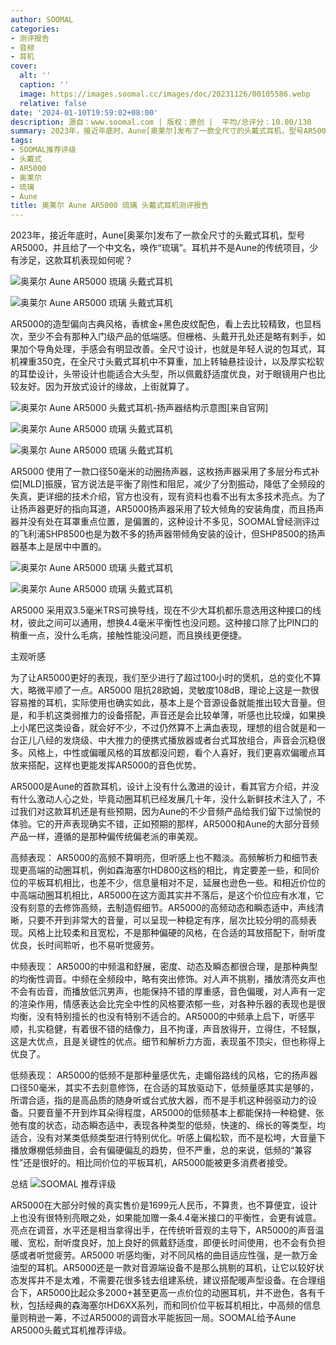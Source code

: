 ```yaml
---
author: SOOMAL
categories:
- 测评报告
- 音频
- 耳机
cover:
  alt: ''
  caption: ''
  image: https://images.soomal.cc/images/doc/20231126/00105586.webp
  relative: false
date: '2024-01-10T19:59:02+08:00'
description: 源自：www.soomal.com | 版权：原创 |  平均/总评分：10.00/130
summary: 2023年，接近年底时，Aune[奥莱尔]发布了一款全尺寸的头戴式耳机，型号AR5000，并且给了一个中文名，唤作“琉璃”。耳机并不是Aune的传统项目，少有涉足，这款耳机表现如何呢？
tags:
- SOOMAL推荐评级
- 头戴式
- AR5000
- 奥莱尔
- 琉璃
- Aune
title: 奥莱尔 Aune AR5000 琉璃 头戴式耳机测评报告
---
```


2023年，接近年底时，Aune[奥莱尔]发布了一款全尺寸的头戴式耳机，型号AR5000，并且给了一个中文名，唤作“琉璃”。耳机并不是Aune的传统项目，少有涉足，这款耳机表现如何呢？



![奥莱尔 Aune AR5000 琉璃 头戴式耳机](https://images.soomal.cc/images/doc/20231126/00105584_01.webp)



![奥莱尔 Aune AR5000 琉璃 头戴式耳机](https://images.soomal.cc/images/doc/20231126/00105585_01.webp)



AR5000的造型偏向古典风格，香槟金+黑色皮纹配色，看上去比较精致，也显档次，至少不会有那种入门级产品的低端感。但栅格、头戴开孔处还是略有剌手，如果加个导角处理，手感会有明显改善。全尺寸设计，也就是年轻人说的包耳式，耳机裸重350克，在全尺寸头戴式耳机中不算重，加上转轴悬挂设计，以及厚实松软的耳垫设计，头带设计也能适合大头型，所以佩戴舒适度优良，对于眼镜用户也比较友好。因为开放式设计的缘故，上街就算了。



![奥莱尔 Aune AR5000 头戴式耳机-扬声器结构示意图[来自官网]](https://images.soomal.cc/images/doc/20240109/00106180.webp)



![奥莱尔 Aune AR5000 琉璃 头戴式耳机](https://images.soomal.cc/images/doc/20231126/00105596_01.webp)



![奥莱尔 Aune AR5000 琉璃 头戴式耳机](https://images.soomal.cc/images/doc/20231126/00105597_01.webp)



AR5000 使用了一款口径50毫米的动圈扬声器，这枚扬声器采用了多层分布式补偿[MLD]振膜，官方说法是平衡了刚性和阻尼，减少了分割振动，降低了全频段的失真，更详细的技术介绍，官方也没有，现有资料也看不出有太多技术亮点。为了让扬声器更好的指向耳道，AR5000扬声器采用了较大倾角的安装角度，而且扬声器并没有处在耳罩重点位置，是偏置的，这种设计不多见，SOOMAL曾经测评过的飞利浦SHP8500也是为数不多的扬声器带倾角安装的设计，但SHP8500的扬声器基本上是居中中置的。



![奥莱尔 Aune AR5000 琉璃 头戴式耳机](https://images.soomal.cc/images/doc/20231126/00105599_01.webp)



![奥莱尔 Aune AR5000 琉璃 头戴式耳机](https://images.soomal.cc/images/doc/20231126/00105600_01.webp)



AR5000 采用双3.5毫米TRS可换导线，现在不少大耳机都乐意选用这种接口的线材，彼此之间可以通用，想换4.4毫米平衡性也没问题。这种接口除了比PIN口的稍重一点，没什么毛病，接触性能没问题，而且换线更便捷。



主观听感



为了让AR5000更好的表现，我们至少进行了超过100小时的煲机，总的变化不算大，略微平顺了一点。AR5000 阻抗28欧姆，灵敏度108dB，理论上这是一款很容易推的耳机，实际使用也确实如此，基本上是个音源设备就能推出较大音量。但是，和手机这类弱推力的设备搭配，声音还是会比较单薄，听感也比较燥，如果换上小尾巴这类设备，就会好不少，不过仍然算不上满血表现，理想的组合就是和一台正儿八经的发烧级、中大推力的便携式播放器或者台式耳放组合，声音会沉稳很多。风格上，中性或偏暖风格的耳放都没问题，看个人喜好，我们更喜欢偏暖点耳放来搭配，这样也更能发挥AR5000的音色优势。



AR5000是Aune的首款耳机，设计上没有什么激进的设计，看其官方介绍，并没有什么激动人心之处，毕竟动圈耳机已经发展几十年，没什么新鲜技术注入了，不过我们对这款耳机还是有些预期，因为Aune的不少音频产品给我们留下过愉悦的体验。它的开声表现确实不错，正如预期的那样，AR5000和Aune的大部分音频产品一样，遵循的是那种偏传统偏老派的审美观。

高频表现： AR5000的高频不算明亮，但听感上也不黯淡。高频解析力和细节表现更高端的动圈耳机，例如森海塞尔HD800这档的相比，肯定要差一些，和同价位的平板耳机相比，也差不少，信息量相对不足，延展也逊色一些。和相近价位的中高端动圈耳机相比，AR5000在这方面其实并不落后，是这个价位应有水准，它没有刻意的去修饰高频，去制造假细节。AR5000的高频动态和瞬态适中，声线清晰，只要不开到非常大的音量，可以呈现一种稳定有序，层次比较分明的高频表现。风格上比较柔和且宽松，不是那种偏硬的风格，在合适的耳放搭配下，耐听度优良，长时间聆听，也不易听觉疲劳。

中频表现： AR5000的中频温和舒展，密度、动态及瞬态都很合理，是那种典型的均衡性调音。中频在全频段中，略有突出修饰。对人声不挑剔，播放清亮女声也不会有齿音，而播放低沉男声，也能保持不错的厚重感，音色偏暖，对人声有一定的渲染作用，情感表达会比完全中性的风格要浓郁一些，对各种乐器的表现也是很均衡，没有特别擅长的也没有特别不适合的。AR5000的中频承上启下，听感平顺，扎实稳健，有着很不错的结像力，且不拘谨，声音放得开，立得住，不轻飘，这是大优点，且是关键性的优点。细节和解析力方面，表现虽不顶尖，但也称得上优良了。

低频表现： AR5000的低频不是那种量感优先，走媚俗路线的风格，它的扬声器口径50毫米，其实不去刻意修饰，在合适的耳放驱动下，低频量感其实是够的，所谓合适，指的是高品质的随身听或台式放大器，而不是手机这种弱驱动力的设备。只要音量不开到炸耳朵得程度，AR5000的低频基本上都能保持一种稳健、张弛有度的状态，动态瞬态适中，表现各种类型的低频，快速的、绵长的等类型，均适合，没有对某类低频类型进行特别优化。听感上偏松软，而不是松垮，大音量下播放爆棚低频曲目，会有偏硬偏乱的趋势，但不严重，总的来说，低频的“兼容性”还是很好的。相比同价位的平板耳机，AR5000能被更多消费者接受。

总结
![SOOMAL 推荐评级](https://images.soomal.cc/images/doc/20210514/00094238.webp)




 AR5000在大部分时候的真实售价是1699元人民币，不算贵，也不算便宜，设计上也没有很特别亮眼之处，如果能加赠一条4.4毫米接口的平衡性，会更有诚意。亮点在调音，水平还是相当拿得出手，在传统听音观的主导下，AR5000的声音温暖、宽松，耐听度良好，加上良好的佩戴舒适度，即便长时间使用，也不会有负担感或者听觉疲劳。AR5000 听感均衡，对不同风格的曲目适应性强，是一款万金油型的耳机。AR5000还是一款对音源端设备不是那么挑剔的耳机，让它以较好状态发挥并不是太难，不需要花很多钱去组建系统，建议搭配暖声型设备。在合理组合下，AR5000比起众多2000+甚至更高一点价位的动圈耳机，并不逊色，各有千秋，包括经典的森海塞尔HD6XX系列，而和同价位平板耳机相比，中高频的信息量则稍逊一筹，不过AR5000的调音水平能扳回一局。SOOMAL给予Aune AR5000头戴式耳机推荐评级。